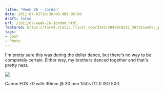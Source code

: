 ```yaml
---
title: 'Week 26 - Jordan'
date: 2011-07-02T18:36:00.005-05:00
draft: false
url: /2011/07/week-26-jordan.html
featured: https://farm4.static.flickr.com/3342/5842918232_58fd11ee0e.jpg
tags: 
- post
- Photo
---
```


I'm pretty sure this was during the dollar dance, but there's no way to be completely certain. Either way, my brothers danced together and that's pretty neat.

[![](https://farm4.static.flickr.com/3342/5842918232_58fd11ee0e.jpg)](https://www.flickr.com/photos/jhofker/5842918232/)

Canon EOS 7D with 30mm @ 30 mm 1/50s f/2.0 ISO 500.